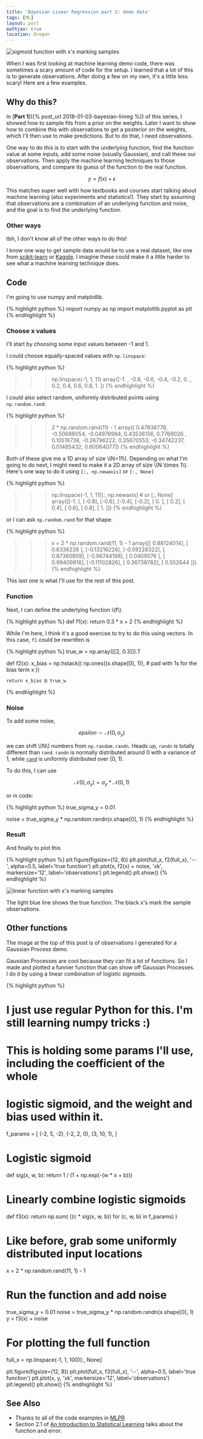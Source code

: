 ```yaml
---
title: 'Bayesian Linear Regression part 2: demo data'
tags: [ML]
layout: post
mathjax: true
location: Oregon
---
```


![sigmoid function with x's marking samples](/assets/2018-01-08-sigmoid.png)

When I was first looking at machine learning demo code, there was sometimes a scary amount of code for the setup.
I learned that a lot of this is to generate observations.
After doing a few on my own, it's a little less scary! Here are a few examples.

## Why do this?

In [**Part 1**]({% post_url 2018-01-03-bayesian-linreg %}) of this series, I showed how
to sample fits from a prior on the weights.
Later I want to show how to combine this with observations to get a posterior on the weights, which I'll then use to make predictions. But to do that, I need observations.


One way to do this is to start with the underlying function, find the function value at some inputs, add some noise (usually Gaussian), and call these our observations. Then apply the machine learning techniques to those observations, and compare its guess of the function to the real function.

$$y = f(x) + \epsilon$$

This matches super well with how textbooks and courses start talking about machine learning (also experiments and statistics!). They start by assuming that observations are a combination of an underlying function and noise, and the goal is to find the underlying function.


### Other ways

tbh, I don't know all of the other ways to do this!

I know one way to get sample data would be to use a real dataset, like one from [scikit-learn](http://scikit-learn.org/stable/datasets/index.html) or [Kaggle](http://kaggle.com). I imagine these could make it a little harder to see what a machine learning technique does.


## Code

I'm going to use numpy and matplotlib.

{% highlight python %}
import numpy as np
import matplotlib.pyplot as plt
{% endhighlight %}



### Choose x values

I'll start by choosing some input values between -1 and 1.

I could choose equally-spaced values with `np.linspace`:

{% highlight python %}
>>> np.linspace(-1, 1, 11)
array([-1. , -0.8, -0.6, -0.4, -0.2,  0. ,  0.2,  0.4,  0.6,  0.8,  1. ])
{% endhighlight %}

I could also select random, uniformly distributed points using `np.random.rand`:

{% highlight python %}
>>> 2 * np.random.rand(11) - 1
array([ 0.47838778, -0.50688054, -0.04976984,  0.43536156,  0.7769026 ,
        0.10516738, -0.26796222,  0.35670553, -0.34742237,  0.01485432,
        0.60064077])
{% endhighlight %}

Both of these give me a 1D array of size \\(N=11\\). Depending on what I'm going to do next, I might need to make it a 2D array of size \\(N \times 1\\). Here's one way to do it using `[:, np.newaxis]` or `[:, None]`

{% highlight python %}
>>> np.linspace(-1, 1, 11)[:, np.newaxis]  # or [:, None]
array([[-1. ],
       [-0.8],
       [-0.6],
       [-0.4],
       [-0.2],
       [ 0. ],
       [ 0.2],
       [ 0.4],
       [ 0.6],
       [ 0.8],
       [ 1. ]])
{% endhighlight %}

or I can ask `np.random.rand` for that shape:

{% highlight python %}
>>> x = 2 * np.random.rand(11, 1) - 1
array([[ 0.88124014],
       [ 0.6336226 ],
       [-0.13216228],
       [-0.59228322],
       [ 0.87360859],
       [-0.96744198],
       [ 0.0409076 ],
       [ 0.99409816],
       [-0.11102826],
       [ 0.36738782],
       [ 0.552644  ]])
{% endhighlight %}

This last one is what I'll use for the rest of this post.


### Function

Next, I can define the underlying function \\(f\\).

{% highlight python %}
def f1(x):
    return 0.3 * x + 2
{% endhighlight %}

While I'm here, I think it's a good exercise to try to do this using vectors. In this case, `f1` could be rewritten is

{% highlight python %}
true_w = np.array([[2, 0.3]]).T

def f2(x):
    x_bias = np.hstack((
        np.ones((x.shape[0], 1)),  # pad with 1s for the bias term
        x
    ))

    return x_bias @ true_w
{% endhighlight %}

### Noise

To add some noise,

$$epsilon \sim \mathcal N(0, \sigma_y)$$

we can shift \\(N\\) numbers from `np.random.randn`. Heads up, `randn` is totally different than `rand`. `randn` is normally distributed around 0 with a variance of 1, while [`rand`](https://docs.scipy.org/doc/numpy/reference/generated/numpy.random.rand.html) is uniformly distributed over [0, 1).

To do this, I can use

$$\mathcal N(0, \sigma_y) = \sigma_y * \mathcal N(0, 1)$$

or in code:

{% highlight python %}
true_sigma_y = 0.01

noise = true_sigma_y * np.random.randn(x.shape[0], 1)
{% endhighlight %}

### Result

And finally to plot this

{% highlight python %}
plt.figure(figsize=(12, 8))
plt.plot(full_x, f2(full_x), '--', alpha=0.5, label='true function')
plt.plot(x, f2(x) + noise, 'xk', markersize='12', label='observations')
plt.legend()
plt.show()
{% endhighlight %}

![linear function with x's marking samples](/assets/2018-01-08-linear-sample-example.png)

The light blue line shows the true function. The black x's mark the sample observations.


## Other functions

The image at the top of this post is of observations I generated for a Gaussian Process demo.

Gaussian Processes are cool because they can fit a lot of functions. So I made and plotted
a funnier function that can show off Gaussian Processes.
I do it by using a linear combination of logistic sigmoids.

{% highlight python %}
# I just use regular Python for this. I'm still learning numpy tricks :)
# This is holding some params I'll use, including the coefficient of the whole
# logistic sigmoid, and the weight and bias used within it.
f_params = [
    (-2, 5, -2),
    (-2, 2, 0),
    (3, 10, 1),
]

# Logistic sigmoid
def sig(x, w, b):
    return 1 / (1 + np.exp(-(w * x + b)))

# Linearly combine logistic sigmoids
def f3(x): return np.sum(
    ((c * sig(x, w, b)) for (c, w, b) in f_params)
)

# Like before, grab some uniformly distributed input locations
x = 2 * np.random.rand(11, 1) - 1

# Run the function and add noise
true_sigma_y = 0.01
noise = true_sigma_y * np.random.randn(x.shape[0], 1)
y = f3(x) + noise

# For plotting the full function
full_x = np.linspace(-1, 1, 100)[:, None]

plt.figure(figsize=(12, 8))
plt.plot(full_x, f3(full_x), '--', alpha=0.5, label='true function')
plt.plot(x, y, 'xk', markersize='12', label='observations')
plt.legend()
plt.show()
{% endhighlight %}



## See Also

 - Thanks to all of the code examples in [MLPR](http://www.inf.ed.ac.uk/teaching/courses/mlpr/2017/notes/)
 - Section 2.1 of [An Introduction to Statistical Learning](http://www-bcf.usc.edu/~gareth/ISL/) talks about the function and error.
